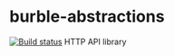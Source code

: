 # burble-abstractions
[![Build status](https://img.shields.io/appveyor/ci/acraven/burble-abstractions.svg)](https://ci.appveyor.com/project/acraven/burble-abstractions)
HTTP API library
